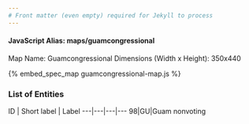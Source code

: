 ```yaml
---
# Front matter (even empty) required for Jekyll to process
---
```


#### JavaScript Alias: maps/guamcongressional

Map Name: Guamcongressional
Dimensions (Width x Height): 350x440



{% embed_spec_map guamcongressional-map.js %}

### List of Entities

ID | Short label | Label
---|---|---|---
98|GU|Guam nonvoting

